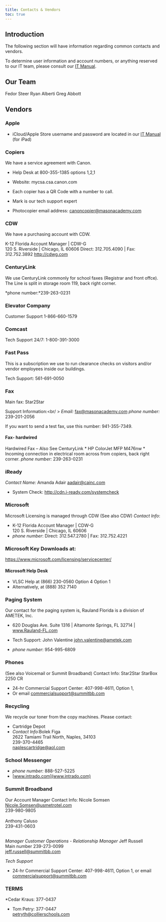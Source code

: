 ```yaml
---
title: Contacts & Vendors
toc: true
---
```


## Introduction

The following section will have information regarding common contacts and vendors.

To determine user information and account numbers, or anything reserved to our IT team, please consult our [IT Manual](https://docs.google.com/document/d/1FTnrAtKRgohreLQcMQWQcB9kovXHajtX/edit).



## Our Team
Fedor Steer
Ryan Alberti
Greg Abbott


## Vendors

### Apple
* iCloud/Apple Store username and password are located in our [IT Manual](https://docs.google.com/document/d/1FTnrAtKRgohreLQcMQWQcB9kovXHajtX/edit)
(for iPad)

### Copiers
We have a service agreement with Canon.

* Help Desk at 800-355-1385 options 1,2,1
* Website: mycsa.csa.canon.com
* Each copier has a QR Code with a number to call. 
* Mark is our tech support expert

* Photocopier email address: canoncopier@masonacademy.com


### CDW
We have a purchasing account with CDW. 

K-12 Florida Account Manager | CDW-G                                               
120 S. Riverside | Chicago, IL 60606 
Direct: 312.705.4090 | Fax: 312.752.3892
[http://cdwg.com ](http://cdwg.com/)

### CenturyLink
We use CenturyLink commonly for school faxes (Registrar and front offce). The Line is split in storage room 119, back right corner.

*phone number:*239-263-0231

### Elevator Company
Customer Support 1-866-660-1579

### Comcast
Tech Support 24/7: 	1-800-391-3000

### Fast Pass
This is a subscription we use to run clearance checks on visitors and/or vendor employees inside our buildings.

Tech Support: 561-691-0050

### Fax
Main fax: Star2Star

Support Information:<br/ >
*Email:* fax@masonacademy.com
*phone number:* 239-201-2056

If you want to send a test fax, use this number: 941-355-7349.

#### Fax- hardwired
Hardwired Fax – Also See CenturyLink
	* HP ColorJet MFP M476nw
	* Incoming connection in electrical room across from copiers, back right corner.
	*phone number:* 239-263-0231

### iReady
*Contact Name:* Amanda Adair aadair@cainc.com
* System Check: http://cdn.i-ready.com/systemcheck


### Microsoft
Microsoft Licensing is managed through CDW (See also CDW)
*Contact Info*:
* K-12 Florida Account Manager | CDW-G                                               
  120 S. Riverside | Chicago, IL 60606 
* *phone number*: Direct: 312.547.2780  |  Fax: 312.752.4221

### Microsoft Key Downloads at:
https://www.microsoft.com/licensing/servicecenter/

#### Microsoft Help Desk
* VLSC Help at (866) 230-0560  Option 4 Option 1
* Alternatively, at (888) 352 7140

### Paging System
Our contact for the paging system is, Rauland Florida is a division of AMETEK, Inc.
* 620 Douglas Ave.  Suite 1316 | Altamonte Springs, FL 32714 | www.Rauland-FL.com

* Tech Support: John Valentine john.valentine@ametek.com
* *phone number*: 954-995-6809

### Phones
(See also Voicemail or Summit Broadband)
Contact Info: Star2Star StarBox 2250 CR
* 24-hr Commercial Support Center: 407-998-4611, Option 1, 
* Or email [commercialsupport@summitbb.com](commercialsupport@summitbb.com)

### Recycling
We recycle our toner from the copy machines. Please contact: 
* Cartridge Depot
* *Contact Info*:Bolek Figa<br>
2622 Tamiami Trail North, Naples, 34103<br>
239-370-4465<br>
naplescartridge@aol.com

### School Messenger
* *phone number:* 888-527-5225
* [www.intrado.com](www.intrado.com)

### Summit Broadband
Our Account Manager Contact Info:
Nicole Somsen <br>
Nicole.Somsen@usmetrotel.com<br>
239-980-9805<br><br>
Anthony Caluso<br>
239-431-0603<br>
<br>

*Manager Customer Operations - Relationship Manager*
Jeff Russell<br>
Main number 239-273-0099<br>
jeff.russell@summitbb.com<br>

*Tech Support*
* 24-hr Commercial Support Center: 407-998-4611, Option 1, or email commercialsupport@summitbb.com

### TERMS
*Cedar Kraus: 	377-0437
* Tom Petry:	377-0447<br />	petryth@collierschools.com



